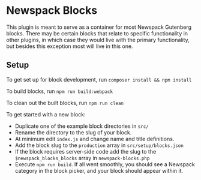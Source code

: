 # Newspack Blocks
This plugin is meant to serve as a container for most Newspack Gutenberg blocks. There may be certain blocks that relate to specific functionality in other plugins, in which case they would live with the primary functionality, but besides this exception most will live in this one.

## Setup

To get set up for block development, run `composer install && npm install`

To build blocks, run `npm run build:webpack`

To clean out the built blocks, run `npm run clean`

To get started with a new block:

- Duplicate one of the example block directories in `src/`
- Rename the directory to the slug of your block.
- At minimum edit `index.js` and change name and title definitions.
- Add the block slug to the `production` array in `src/setup/blocks.json`
- If the block requires server-side code add the slug to the `$newspack_blocks_blocks` array in `newspack-blocks.php`
- Execute `npm run build`. If all went smoothly, you should see a Newspack category in the block picker, and your block should appear within it.

